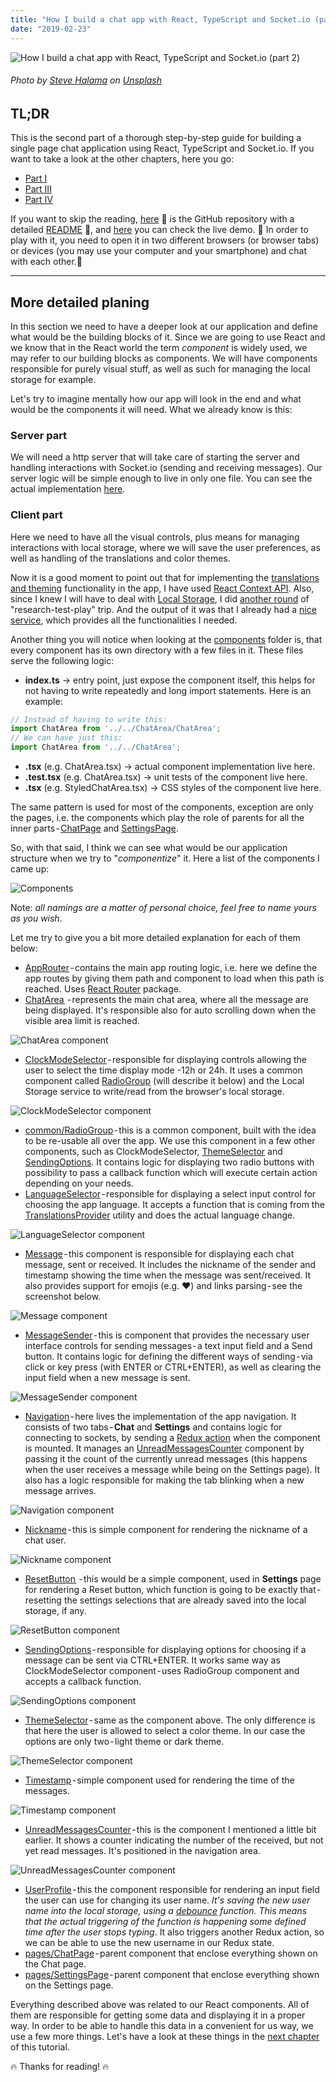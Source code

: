 ```yaml
---
title: "How I build a chat app with React, TypeScript and Socket.io (part 2)"
date: "2019-02-23"
---
```


![How I build a chat app with React, TypeScript and Socket.io (part 2)](../how-i-build-chat-app-with-react-and-typescript-part1/how-i-build-a-chat-app-head.jpeg)
###### Photo by [Steve Halama](https://unsplash.com/photos/Yhc7YGZlz3g?utm_source=unsplash&utm_medium=referral&utm_content=creditCopyText) on [Unsplash](https://unsplash.com/search/photos/coding-chat-application?utm_source=unsplash&utm_medium=referral&utm_content=creditCopyText)


## TL;DR
This is the second part of a thorough step-by-step guide for building a single page chat application using React, TypeScript and Socket.io. If you want to take a look at the other chapters, here you go:
 - [Part I](https://mihail-gaberov.eu/how-i-build-chat-app-with-react-and-typescript-part1/)
 - [Part III](https://mihail-gaberov.eu/how-i-build-chat-app-with-react-and-typescript-part3/)
 - [Part IV](https://mihail-gaberov.eu/how-i-build-chat-app-with-react-and-typescript-part4/)

If you want to skip the reading, [here](https://github.com/mihailgaberov/chat) 💁 is the GitHub repository with a detailed [README](https://github.com/mihailgaberov/chat/blob/master/README.md) 🙌, and [here](https://mihails-chat.herokuapp.com/#/chat) you can check the live demo. 🎀 In order to play with it, you need to open it in two different browsers (or browser tabs) or devices (you may use your computer and your smartphone) and chat with each other.🎀

---

## More detailed planing
In this section we need to have a deeper look at our application and define what would be the building blocks of it. Since we are going to use React and we know that in the React world the term _component_ is widely used, we may refer to our building blocks as components. We will have components responsible for purely visual stuff, as well as such for managing the local storage for example.

Let's try to imagine mentally how our app will look in the end and what would be the components it will need. What we already know is this:

### Server part
We will need a http server that will take care of starting the server and handling interactions with Socket.io (sending and receiving messages). Our server logic will be simple enough to live in only one file. You can see the actual implementation [here](https://github.com/mihailgaberov/chat/blob/master/server/index.js).

### Client part
Here we need to have all the visual controls, plus means for managing interactions with local storage, where we will save the user preferences, as well as handling of the translations and color themes.

Now it is a good moment to point out that for implementing the [translations and theming](https://github.com/mihailgaberov/chat/blob/master/src/utilities/TranslationsProvider.tsx) functionality in the app, I have used [React Context API](https://reactjs.org/docs/context.html). Also, since I knew I will have to deal with [Local Storage](https://developer.mozilla.org/en-US/docs/Web/API/Window/localStorage), I did [another round](https://github.com/mihailgaberov/misc/tree/master/manage-local-storage-with-typescript) of "research-test-play" trip. And the output of it was that I already had a [nice service](https://github.com/mihailgaberov/chat/blob/master/src/utilities/localStorageService.ts), which provides all the functionalities I needed.

Another thing you will notice when looking at the [components](https://github.com/mihailgaberov/chat/tree/master/src/components) folder is, that every component has its own directory with a few files in it. These files serve the following logic:

 - __index.ts__ → entry point, just expose the component itself, this helps for not having to write repeatedly and long import statements. Here is an example:
```jsx 
// Instead of having to write this:
import ChatArea from '../../ChatArea/ChatArea';
// We can have just this:
import ChatArea from '../../ChatArea';
```
 - __<ComponentName>.tsx__ (e.g. ChatArea.tsx) → actual component implementation live here.
 - __<ComponentName>.test.tsx__ (e.g. ChatArea.tsx) → unit tests of the component live here.
 - __<StyledComponentName>.tsx__ (e.g. StyledChatArea.tsx) → CSS styles of the component live here.
 
 The same pattern is used for most of the components, exception are only the pages, i.e. the components which play the role of parents for all the inner parts - [ChatPage](https://github.com/mihailgaberov/chat/tree/master/src/components/pages/Chat) and [SettingsPage](https://github.com/mihailgaberov/chat/tree/master/src/components/pages/Settings).
 
 So, with that said, I think we can see what would be our application structure when we try to "_componentize_" it. Here a list of the components I came up:
 
![Components](./1.png)

Note: _all namings are a matter of personal choice, feel free to name yours as you wish_.

Let me try to give you a bit more detailed explanation for each of them below:

 - [AppRouter](https://github.com/mihailgaberov/chat/tree/master/src/components/AppRouter) - contains the main app routing logic, i.e. here we define the app routes by giving them path and component to load when this path is reached. Uses [React Router](https://reacttraining.com/react-router/web/guides/philosophy) package.
 - [ChatArea ](https://github.com/mihailgaberov/chat/tree/master/src/components/ChatArea) - represents the main chat area, where all the message are being displayed. It's responsible also for auto scrolling down when the visible area limit is reached.
 
 ![ChatArea component](./2.png)
 
 - [ClockModeSelector](https://github.com/mihailgaberov/chat/tree/master/src/components/ClockModeSelector) - responsible for displaying controls allowing the user to select the time display mode -12h or 24h. It uses a common component called [RadioGroup](https://github.com/mihailgaberov/chat/tree/master/src/components/common/RadioGroup) (will describe it below) and the Local Storage service to write/read from the browser's local storage. 

![ClockModeSelector component](./3.png)

 - [common/RadioGroup](https://github.com/mihailgaberov/chat/tree/master/src/components/common/RadioGroup) - this is a common component, built with the idea to be re-usable all over the app. We use this component in a few other components, such as ClockModeSelector, [ThemeSelector](https://github.com/mihailgaberov/chat/tree/master/src/components/ThemeSelector) and [SendingOptions](https://github.com/mihailgaberov/chat/tree/master/src/components/SendingOptions). It contains logic for displaying two radio buttons with possibility to pass a callback function which will execute certain action depending on your needs.
 - [LanguageSelector](https://github.com/mihailgaberov/chat/tree/master/src/components/LanguageSelector) - responsible for displaying a select input control for choosing the app language. It accepts a function that is coming from the [TranslationsProvider](https://github.com/mihailgaberov/chat/blob/master/src/utilities/TranslationsProvider.tsx) utility and does the actual language change.

![LanguageSelector component](./4.png)

 - [Message](https://github.com/mihailgaberov/chat/tree/master/src/components/Message) - this component is responsible for displaying each chat message, sent or received. It includes the nickname of the sender and timestamp showing the time when the message was sent/received. It also provides support for emojis (e.g. ❤️) and links parsing - see the screenshot below.

![Message component](./5.png)

- [MessageSender](https://github.com/mihailgaberov/chat/tree/master/src/components/MessageSender) - this is component that provides the necessary user interface controls for sending messages - a text input field and a Send button. It contains logic for defining the different ways of sending - via click or key press (with ENTER or CTRL+ENTER), as well as clearing the input field when a new message is sent.

![MessageSender component](./6.png)

 - [Navigation](https://github.com/mihailgaberov/chat/tree/master/src/components/Navigation) - here lives the implementation of the app navigation. It consists of two tabs - __Chat__ and __Settings__ and contains logic for connecting to sockets, by sending a [Redux action](https://redux.js.org/basics/actions) when the component is mounted. It manages an [UnreadMessagesCounter](https://github.com/mihailgaberov/chat/tree/master/src/components/UnreadMessagesCounter) component by passing it the count of the currently unread messages (this happens when the user receives a message while being on the Settings page). It also has a logic responsible for making the tab blinking when a new message arrives.

![Navigation component](./7.png)

 - [Nickname](https://github.com/mihailgaberov/chat/tree/master/src/components/Nickname) - this is simple component for rendering the nickname of a chat user.
 
 ![Nickname component](./8.png)

 - [ResetButton ](https://github.com/mihailgaberov/chat/tree/master/src/components/ResetButton) - this would be a simple component, used in __Settings__ page for rendering a Reset button, which function is going to be exactly that - resetting the settings selections that are already saved into the local storage, if any.

 ![ResetButton component](./9.png)

 - [SendingOptions](https://github.com/mihailgaberov/chat/tree/master/src/components/SendingOptions) - responsible for displaying options for choosing if a message can be sent via CTRL+ENTER. It works same way as ClockModeSelector component - uses RadioGroup component and accepts a callback function.
 
![SendingOptions component](./10.png)

 - [ThemeSelector](https://github.com/mihailgaberov/chat/tree/master/src/components/ThemeSelector) - same as the component above. The only difference is that here the user is allowed to select a color theme. In our case the options are only two - light theme or dark theme.

![ThemeSelector component](./11.png)

 - [Timestamp](https://github.com/mihailgaberov/chat/tree/master/src/components/Timestamp) - simple component used for rendering the time of the messages.

![Timestamp component](./12.png)

 - [UnreadMessagesCounter](https://github.com/mihailgaberov/chat/tree/master/src/components/UnreadMessagesCounter) - this is the component I mentioned a little bit earlier. It shows a counter indicating the number of the received, but not yet read messages. It's positioned in the navigation area.

![UnreadMessagesCounter component](./13.png)

 - [UserProfile](https://github.com/mihailgaberov/chat/tree/master/src/components/UserProfile) - this the component responsible for rendering an input field the user can use for changing its user name. _It's saving the new user name into the local storage, using a [debounce](https://lodash.com/docs/4.17.11#debounce) function. This means that the actual triggering of the function is happening some defined time after the user stops typing_. It also triggers another Redux action, so we can be able to use the new username in our Redux state.
 - [pages/ChatPage](https://github.com/mihailgaberov/chat/tree/master/src/components/pages/Chat) - parent component that enclose everything shown on the Chat page.
 - [pages/SettingsPage](https://github.com/mihailgaberov/chat/tree/master/src/components/pages/Settings) - parent component that enclose everything shown on the Settings page.

Everything described above was related to our React components. All of them are responsible for getting some data and displaying it in a proper way. In order to be able to handle this data in a convenient for us way, we use a few more things. Let's have a look at these things in the [next chapter](https://mihail-gaberov.eu/how-i-build-chat-app-with-react-and-typescript-part3/) of this tutorial.

🔥 Thanks for reading! 🔥
